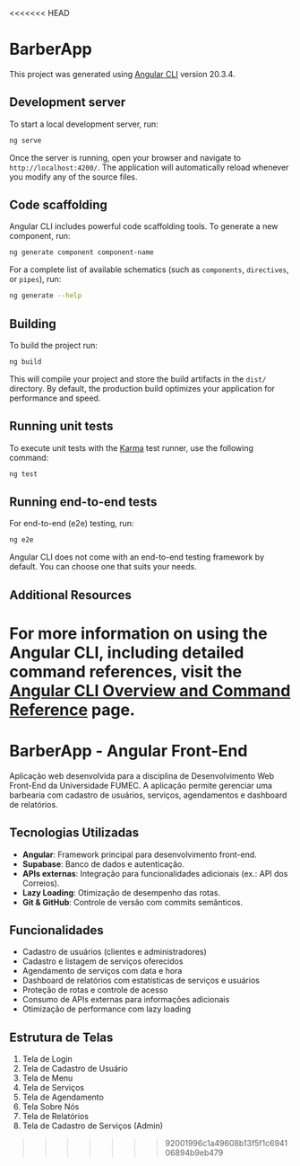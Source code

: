<<<<<<< HEAD
# BarberApp

This project was generated using [Angular CLI](https://github.com/angular/angular-cli) version 20.3.4.

## Development server

To start a local development server, run:

```bash
ng serve
```

Once the server is running, open your browser and navigate to `http://localhost:4200/`. The application will automatically reload whenever you modify any of the source files.

## Code scaffolding

Angular CLI includes powerful code scaffolding tools. To generate a new component, run:

```bash
ng generate component component-name
```

For a complete list of available schematics (such as `components`, `directives`, or `pipes`), run:

```bash
ng generate --help
```

## Building

To build the project run:

```bash
ng build
```

This will compile your project and store the build artifacts in the `dist/` directory. By default, the production build optimizes your application for performance and speed.

## Running unit tests

To execute unit tests with the [Karma](https://karma-runner.github.io) test runner, use the following command:

```bash
ng test
```

## Running end-to-end tests

For end-to-end (e2e) testing, run:

```bash
ng e2e
```

Angular CLI does not come with an end-to-end testing framework by default. You can choose one that suits your needs.

## Additional Resources

For more information on using the Angular CLI, including detailed command references, visit the [Angular CLI Overview and Command Reference](https://angular.dev/tools/cli) page.
=======
# BarberApp - Angular Front-End

Aplicação web desenvolvida para a disciplina de Desenvolvimento Web Front-End da Universidade FUMEC. A aplicação permite gerenciar uma barbearia com cadastro de usuários, serviços, agendamentos e dashboard de relatórios.

## Tecnologias Utilizadas

- **Angular**: Framework principal para desenvolvimento front-end.
- **Supabase**: Banco de dados e autenticação.
- **APIs externas**: Integração para funcionalidades adicionais (ex.: API dos Correios).
- **Lazy Loading**: Otimização de desempenho das rotas.
- **Git & GitHub**: Controle de versão com commits semânticos.

## Funcionalidades

- Cadastro de usuários (clientes e administradores)
- Cadastro e listagem de serviços oferecidos
- Agendamento de serviços com data e hora
- Dashboard de relatórios com estatísticas de serviços e usuários
- Proteção de rotas e controle de acesso
- Consumo de APIs externas para informações adicionais
- Otimização de performance com lazy loading

## Estrutura de Telas

1. Tela de Login
2. Tela de Cadastro de Usuário
3. Tela de Menu
4. Tela de Serviços
5. Tela de Agendamento
6. Tela Sobre Nós
7. Tela de Relatórios
8. Tela de Cadastro de Serviços (Admin)
>>>>>>> 92001996c1a49608b13f5f1c694106894b9eb479
